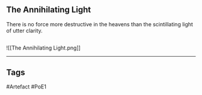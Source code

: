 ## The Annihilating Light
There is no force more destructive in the heavens
than the scintillating light of utter clarity.
##
![[The Annihilating Light.png]]

---
## Tags
#Artefact
#PoE1